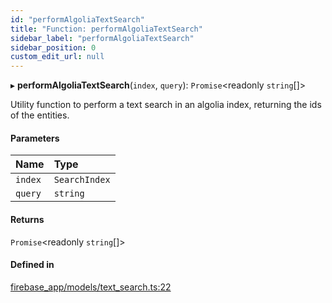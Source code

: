 ```yaml
---
id: "performAlgoliaTextSearch"
title: "Function: performAlgoliaTextSearch"
sidebar_label: "performAlgoliaTextSearch"
sidebar_position: 0
custom_edit_url: null
---
```


▸ **performAlgoliaTextSearch**(`index`, `query`): `Promise`<readonly `string`[]\>

Utility function to perform a text search in an algolia index,
returning the ids of the entities.

#### Parameters

| Name | Type |
| :------ | :------ |
| `index` | `SearchIndex` |
| `query` | `string` |

#### Returns

`Promise`<readonly `string`[]\>

#### Defined in

[firebase_app/models/text_search.ts:22](https://github.com/Camberi/firecms/blob/2d60fba/src/firebase_app/models/text_search.ts#L22)

